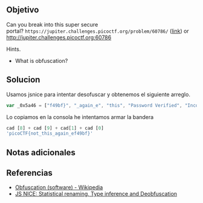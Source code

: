 ## Objetivo
Can you break into this super secure portal? `https://jupiter.challenges.picoctf.org/problem/60786/` ([link](https://jupiter.challenges.picoctf.org/problem/60786/)) or http://jupiter.challenges.picoctf.org:60786

Hints.
- What is obfuscation?
## Solucion
Usamos jsnice para intentar desofuscar y obtenemos el siguiente arreglo.
```javascript
var _0x5a46 = ["f49bf}", "_again_e", "this", "Password Verified", "Incorrect password", "getElementById", "value", "substring", "picoCTF{", "not_this"];
```
Lo copiamos en la consola he intentamos armar la bandera
```javascript
cad [8] + cad [9] + cad[1] + cad [0]
'picoCTF{not_this_again_ef49bf}'
```
## Notas adicionales
## Referencias
- [Obfuscation (software) - Wikipedia](https://en.wikipedia.org/wiki/Obfuscation_(software))
- [JS NICE: Statistical renaming, Type inference and Deobfuscation](http://jsnice.org/)